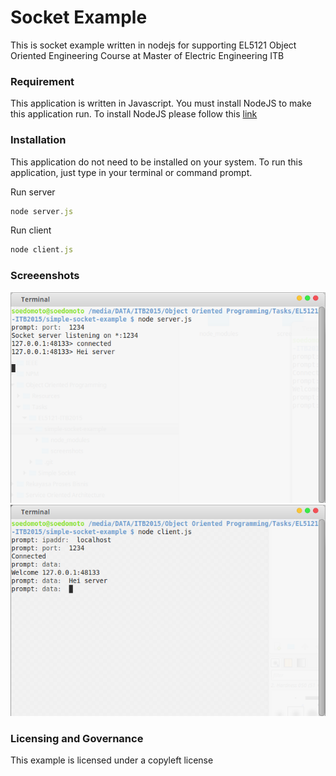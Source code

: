 # Socket Example
This is socket example written in nodejs for supporting EL5121 Object Oriented Engineering Course at Master of Electric Engineering ITB

### Requirement
This application is written in Javascript. You must install NodeJS to make this application run.
To install NodeJS please follow this [link](https://nodejs.org/en/download/)

### Installation
This application do not need to be installed on your system. To run this application, just type in your terminal or command prompt.

Run server
```js
node server.js
```

Run client
```js
node client.js
```

### Screeenshots
![Socket Server](/simple-socket-example/screenshots/Server.png?raw=true "Socket Server")
![Socket Client](/simple-socket-example/screenshots/Client.png?raw=true "Socket Client")

### Licensing and Governance
This example is licensed under a copyleft license
